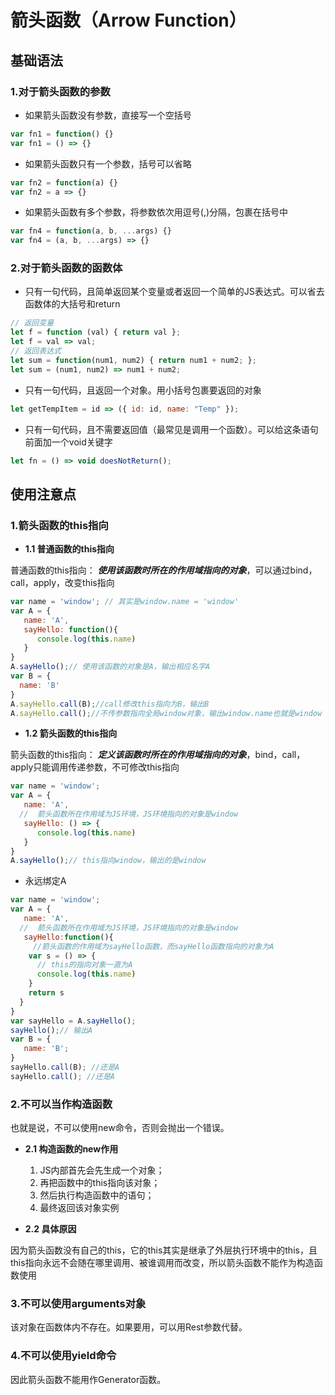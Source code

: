 # 箭头函数（Arrow Function）

## 基础语法
### 1.对于箭头函数的参数
* 如果箭头函数没有参数，直接写一个空括号
```javascript
var fn1 = function() {}
var fn1 = () => {}
```
* 如果箭头函数只有一个参数，括号可以省略
```javascript
var fn2 = function(a) {}
var fn2 = a => {}
```
* 如果箭头函数有多个参数，将参数依次用逗号(,)分隔，包裹在括号中
```javascript
var fn4 = function(a, b, ...args) {}
var fn4 = (a, b, ...args) => {}
```

### 2.对于箭头函数的函数体
* 只有一句代码，且简单返回某个变量或者返回一个简单的JS表达式。可以省去函数体的大括号和return
```javascript
// 返回变量
let f = function (val) { return val };
let f = val => val; 
// 返回表达式
let sum = function(num1, num2) { return num1 + num2; }; 
let sum = (num1, num2) => num1 + num2;
```
* 只有一句代码，且返回一个对象。用小括号包裹要返回的对象
```javascript
let getTempItem = id => ({ id: id, name: "Temp" });
```
* 只有一句代码，且不需要返回值（最常见是调用一个函数）。可以给这条语句前面加一个void关键字
```javascript
let fn = () => void doesNotReturn(); 
```

## 使用注意点
### 1.箭头函数的this指向
* **1.1 普通函数的this指向**

普通函数的this指向： ***使用该函数时所在的作用域指向的对象***，可以通过bind，call，apply，改变this指向
```javascript
var name = 'window'; // 其实是window.name = 'window'
var A = {
   name: 'A',
   sayHello: function(){
      console.log(this.name)
   }
}
A.sayHello();// 使用该函数的对象是A，输出相应名字A
var B = {
  name: 'B'
}
A.sayHello.call(B);//call修改this指向为B，输出B
A.sayHello.call();//不传参数指向全局window对象，输出window.name也就是window
```

* **1.2 箭头函数的this指向**

箭头函数的this指向： ***定义该函数时所在的作用域指向的对象***，bind，call，apply只能调用传递参数，不可修改this指向
```javascript
var name = 'window'; 
var A = {
   name: 'A',
  //  箭头函数所在作用域为JS环境，JS环境指向的对象是window
   sayHello: () => {
      console.log(this.name)
   }
}
A.sayHello();// this指向window，输出的是window
```

 * 永远绑定A
```javascript
var name = 'window'; 
var A = {
   name: 'A',
  //  箭头函数所在作用域为JS环境，JS环境指向的对象是window
   sayHello:function(){
     //箭头函数的作用域为sayHello函数，而sayHello函数指向的对象为A
    var s = () => {
      // this的指向对象一直为A
      console.log(this.name)
    }
    return s
  } 
}
var sayHello = A.sayHello();
sayHello();// 输出A 
var B = {
   name: 'B';
}
sayHello.call(B); //还是A
sayHello.call(); //还是A
```

### 2.不可以当作构造函数
也就是说，不可以使用new命令，否则会抛出一个错误。
* **2.1 构造函数的new作用**
  1. JS内部首先会先生成一个对象；
  2. 再把函数中的this指向该对象；
  3. 然后执行构造函数中的语句；
  4. 最终返回该对象实例
  
* **2.2 具体原因**

因为箭头函数没有自己的this，它的this其实是继承了外层执行环境中的this，且this指向永远不会随在哪里调用、被谁调用而改变，所以箭头函数不能作为构造函数使用

### 3.不可以使用arguments对象
该对象在函数体内不存在。如果要用，可以用Rest参数代替。

### 4.不可以使用yield命令
因此箭头函数不能用作Generator函数。